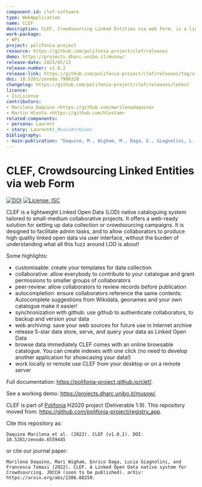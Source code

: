 ```yaml
---
component-id: clef-software
type: WebApplication
name: CLEF
description: CLEF, Crowdsourcing Linked Entities via web Form, is a lightweight Linked Open Data native cataloguing system tailored to small-medium crowdsourcing projects.
work-package:
- WP1
project: polifonia-project
resource: https://github.com/polifonia-project/clef/releases
demo: https://projects.dharc.unibo.it/musow/
release-date: 2023/05/13
release-number: v1.0.2
release-link: https://github.com/polifonia-project/clef/releases/tag/v1.0.2
doi: 10.5281/zenodo.7906320
changelog: https://github.com/polifonia-project/clef/releases/latest
licence:
- IscLicense
contributors:
- Marilena Daquino <https://github.com/marilenadaquino>
- Martin Hlosta <https://github.com/hlostam>
related-components:
- persona: Laurent
- story: Laurent#1_MusicArchives
bibliography:
- main-publication: "Daquino, M., Wigham, M., Daga, E., Giagnolini, L., & Tomasi, F. (2023). Clef. a linked open data native system for crowdsourcing. JOCCH. DOI: https://dl.acm.org/doi/10.1145/3594721"
---
```


# CLEF, Crowdsourcing Linked Entities via web Form

[![DOI](https://zenodo.org/badge/479251315.svg)](https://zenodo.org/badge/latestdoi/479251315)
[![License: ISC](https://img.shields.io/badge/License-ISC-blue.svg)](https://opensource.org/licenses/ISC)

CLEF is a lightweight Linked Open Data (LOD) native cataloguing system tailored to small-medium collaborative projects. It offers a web-ready solution for setting up data collection or crowdsourcing campaigns. It is designed to facilitate admin tasks, and to allow collaborators to produce high quality linked open data via user interface, without the burden of understanding what all this fuzz around LOD is about!

Some highlights:

 * customisable: create your templates for data collection
 * collaborative: allow everybody to contribute to your catalogue and grant permissions to smaller groups of collaborators
 * peer-review: allow collaborators to review records before publication
 * autocompletion: ensure collaborators reference the same contents. Autocomplete suggestions from Wikidata, geonames and your own catalogue make it easier!
 * synchronization with github: use github to authenticate collaborators, to backup and version your data
 * web archiving: save your web sources for future use in Internet archive
 * release 5-star data store, serve, and query your data as Linked Open Data
 * browse data immediately CLEF comes with an online browsable catalogue. You can create indexes with one click (no need to develop another application for showcasing your data!)
 * work locally or remote use CLEF from your desktop or on a remote server

Full documentation: https://polifonia-project.github.io/clef/.

See a working demo: https://projects.dharc.unibo.it/musow/.


CLEF is part of [Polifonia](https://polifonia-project.eu/) H2020 project (Deliverable 1.9). This repository moved from: https://github.com/polifonia-project/registry_app. 

Cite this repository as:

```
Daquino Marilena et al. (2022). CLEF (v1.0.1). DOI: 10.5281/zenodo.6559445
```

or cite our journal paper:

```
Marilena Daquino, Mari Wigham, Enrico Daga, Lucia Giagnolini, and Francesca Tomasi (2022). CLEF. A Linked Open Data native system for Crowdsourcing. JOCCH (soon to be published). arXiv: https://arxiv.org/abs/2206.08259.
```

